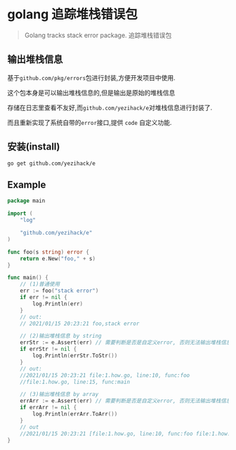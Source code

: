 # golang 追踪堆栈错误包
> Golang tracks stack error package. 追踪堆栈错误包

## 输出堆栈信息
基于`github.com/pkg/errors`包进行封装,方便开发项目中使用. 

这个包本身是可以输出堆栈信息的,但是输出是原始的堆栈信息

存储在日志里查看不友好,而`github.com/yezihack/e`对堆栈信息进行封装了.

而且重新实现了系统自带的`error`接口,提供 `code` 自定义功能.

## 安装(install)
`go get github.com/yezihack/e`


## Example
```go
package main

import (
	"log"

	"github.com/yezihack/e"
)

func foo(s string) error {
	return e.New("foo," + s)
}

func main() {
	// (1)普通使用
	err := foo("stack error")
	if err != nil {
		log.Println(err)
	}
	// out:
	// 2021/01/15 20:23:21 foo,stack error

	// (2)输出堆栈信息 by string
	errStr := e.Assert(err) // 需要判断是否是自定义error, 否则无法输出堆栈信息.
	if errStr != nil {
		log.Println(errStr.ToStr())
	}
	// out:
	//2021/01/15 20:23:21 file:1.how.go, line:10, func:foo
	//file:1.how.go, line:15, func:main

	// (3)输出堆栈信息 by array
	errArr := e.Assert(err) // 需要判断是否是自定义error, 否则无法输出堆栈信息.
	if errArr != nil {
		log.Println(errArr.ToArr())
	}
	// out
	//2021/01/15 20:23:21 [file:1.how.go, line:10, func:foo file:1.how.go, line:15, func:main]
}

```